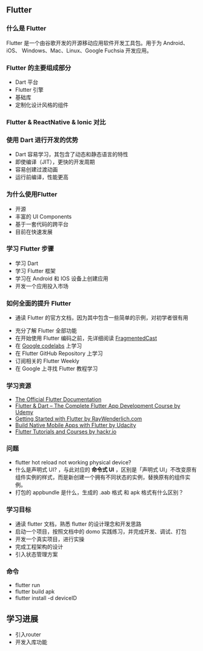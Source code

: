 
## Flutter

### 什么是 Flutter

Flutter 是一个由谷歌开发的开源移动应用软件开发工具包。用于为 Android、iOS、 Windows、Mac、Linux、Google Fuchsia 开发应用。

### Flutter 的主要组成部分

* Dart 平台
* Flutter 引擎
* 基础库
* 定制化设计风格的组件

### Flutter & ReactNative & Ionic 对比

### 使用 Dart 进行开发的优势

* Dart 容易学习，其包含了动态和静态语言的特性
* 即使编译（JIT），更快的开发周期
* 容易创建过渡动画
* 运行前编译，性能更高

### 为什么使用Flutter

* 开源
* 丰富的 UI Components
* 基于一套代码的跨平台
* 目前在快速发展

### 学习 Flutter 步骤

* 学习 Dart
* 学习 Flutter 框架
* 学习在 Android 和 IOS 设备上创建应用
* 开发一个应用投入市场

### 如何全面的提升 Flutter

* 通读 Flutter 的官方文档，因为其中包含一些简单的示例，对初学者很有用
<!-- * 学习 Flutter Platform -->
* 充分了解 Flutter 全部功能
* 在开始使用 Flutter 编码之前，先详细阅读 [FragmentedCast](https://fragmentedpodcast.com/)
* 在 [Google codelabs](https://codelabs.developers.google.com/) 上学习
* 在 Flutter GitHub Repository 上学习
* 订阅相关的 Flutter Weekly
* 在 Google 上寻找 Flutter 教程学习

### 学习资源

* [The Official Flutter Documentation](https://flutter.dev/docs/get-started/install)
* [Flutter & Dart – The Complete Flutter App Development Course by Udemy](https://www.udemy.com/course/flutter-dart-the-complete-flutter-app-development-course/)
* [Getting Started with Flutter by RayWenderlich.com](https://www.raywenderlich.com/4529993-getting-started-with-flutter#toc-anchor-001)
* [Build Native Mobile Apps with Flutter by Udacity](https://cn.udacity.com/course/build-native-mobile-apps-with-flutter--ud905)
* [Flutter Tutorials and Courses by hackr.io](https://hackr.io/tutorials/learn-flutter)

### 问题

* flutter hot reload not working physical device?
* 什么是声明式 UI? ，与此对应的 **命令式 UI** ，区别是「声明式 UI」不改变原有组件实例的样式，而是新创建一个拥有不同状态的实例，替换原有的组件实例。
* 打包的 appbundle 是什么，生成的 .aab 格式 和 apk 格式有什么区别？

### 学习目标

* 通读 flutter 文档，熟悉 flutter 的设计理念和开发思路
* 启动一个项目，按照文档中的 domo 实践练习，并完成开发、调试、打包
* 开发一个真实项目，进行实操
* 完成工程架构的设计
* 引入状态管理方案

### 命令

* flutter run
* flutter build apk
* flutter install -d deviceID

## 学习进展
* 引入router
* 开发入库功能














